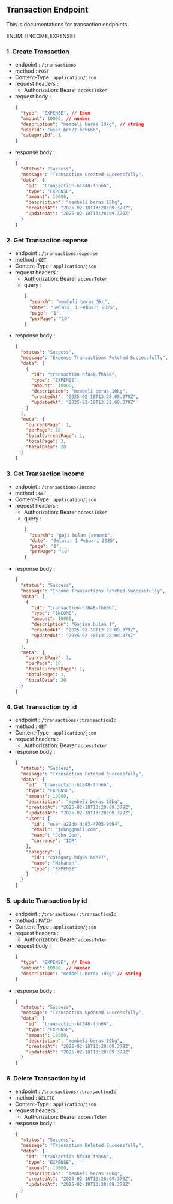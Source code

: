 ## Transaction Endpoint

This is documentations for transaction endpoints

ENUM: [INCOME,EXPENSE]

### 1. Create Transaction

- endpoint : `/transactions`
- method : `POST`
- Content-Type : `application/json`
- request headers :
  - Authorization: Bearer `accessToken`
- request body :
  ```json
  {
    "type": "EXPENSE", // Enum
    "amount": 10000, // number
    "description": "membeli beras 10kg", // string
    "userId": "user-hdh77-hdh666",
    "categoryId": 1
  }
  ```
- response body :
  ```json
  {
    "status": "Success",
    "message": "Transaction Created Successfully",
    "data": {
      "id": "transaction-hf848-fhh66",
      "type": "EXPENSE",
      "amount": 10000,
      "description": "membeli beras 10kg",
      "createdAt": "2025-02-18T13:28:09.379Z",
      "updatedAt": "2025-02-18T13:28:09.379Z"
    }
  }
  ```

### 2. Get Transaction expense

- endpoint : `/transactions/expense`
- method : `GET`
- Content-Type : `application/json`
- request headers :
  - Authorization: Bearer `accessToken`
  - query :
    ```json
    {
      "search": "membeli beras 5kg",
      "date": "Selasa, 1 Febuari 2025",
      "page": "1",
      "perPage": "10"
    }
    ```
- response body :
  ```json
  {
    "status": "Success",
    "message": "Expense Transactions Fetched Successfully",
    "data": [
      {
        "id": "transaction-hf848-fhh66",
        "type": "EXPENSE",
        "amount": 10000,
        "description": "membeli beras 10kg",
        "createdAt": "2025-02-18T13:28:09.379Z",
        "updatedAt": "2025-02-18T13:28:09.379Z"
      }
    ],
    "meta": {
      "currentPage": 1,
      "perPage": 10,
      "totalCurrentPage": 1,
      "totalPage": 2,
      "totalData": 20
    }
  }
  ```

### 3. Get Transaction income

- endpoint : `/transactions/income`
- method : `GET`
- Content-Type : `application/json`
- request headers :
  - Authorization: Bearer `accessToken`
  - query :
    ```json
    {
      "search": "gaji bulan januari",
      "date": "Selasa, 1 Febuari 2025",
      "page": "1",
      "perPage": "10"
    }
    ```
- response body :
  ```json
  {
    "status": "Success",
    "message": "Income Transactions Fetched Successfully",
    "data": [
      {
        "id": "transaction-hf848-fhh66",
        "type": "INCOME",
        "amount": 10000,
        "description": "Gajian bulan 1",
        "createdAt": "2025-02-18T13:28:09.379Z",
        "updatedAt": "2025-02-18T13:28:09.379Z"
      }
    ],
    "meta": {
      "currentPage": 1,
      "perPage": 10,
      "totalCurrentPage": 1,
      "totalPage": 2,
      "totalData": 20
    }
  }
  ```

### 4. Get Transaction by id

- endpoint : `/transactions/:transactionId`
- method : `GET`
- Content-Type : `application/json`
- request headers :
  - Authorization: Bearer `accessToken`
- response body :
  ```json
  {
    "status": "Success",
    "message": "Transaction Fetched Successfully",
    "data": {
      "id": "transaction-hf848-fhh66",
      "type": "EXPENSE",
      "amount": 10000,
      "description": "membeli beras 10kg",
      "createdAt": "2025-02-18T13:28:09.379Z",
      "updatedAt": "2025-02-18T13:28:09.379Z",
      "user": {
        "id": "user-a22db-dc83-4705-9094",
        "email": "john@gmail.com",
        "name": "John Doe",
        "currency": "IDR"
      },
      "category": {
        "id": "category-hdg99-hdh77",
        "name": "Makanan",
        "type": "EXPENSE"
      }
    }
  }
  ```

### 5. update Transaction by id

- endpoint : `/transactions/:transactionId`
- method : `PATCH`
- Content-Type : `application/json`
- request headers :
  - Authorization: Bearer `accessToken`
- request body :
  ```json
  {
    "type": "EXPENSE", // Enum
    "amount": 10000, // number
    "description": "membeli beras 10kg" // string
  }
  ```
- response body :
  ```json
  {
    "status": "Success",
    "message": "Transaction Updated Successfully",
    "data": {
      "id": "transaction-hf848-fhh66",
      "type": "EXPENSE",
      "amount": 10000,
      "description": "membeli beras 10kg",
      "createdAt": "2025-02-18T13:28:09.379Z",
      "updatedAt": "2025-02-18T13:28:09.379Z"
    }
  }
  ```

### 6. Delete Transaction by id

- endpoint : `/transactions/:transactionId`
- method : `DELETE`
- Content-Type : `application/json`
- request headers :
  - Authorization: Bearer `accessToken`
- response body :
  ```json
  {
    "status": "Success",
    "message": "Transaction Deleted Successfully",
    "data": {
      "id": "transaction-hf848-fhh66",
      "type": "EXPENSE",
      "amount": 10000,
      "description": "membeli beras 10kg",
      "createdAt": "2025-02-18T13:28:09.379Z",
      "updatedAt": "2025-02-18T13:28:09.379Z"
    }
  }
  ```
